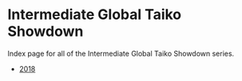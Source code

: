 # Intermediate Global Taiko Showdown

Index page for all of the Intermediate Global Taiko Showdown series.

- [2018](./2018 "Intermediate Global Taiko Showdown 2018")
